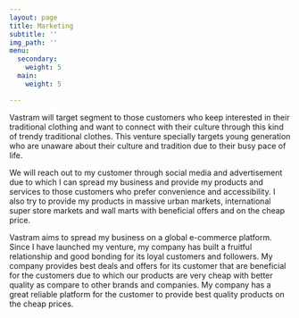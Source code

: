 ```yaml
---
layout: page
title: Marketing
subtitle: ''
img_path: ''
menu:
  secondary:
    weight: 5
  main:
    weight: 5

---
```

Vastram will target segment to those customers who keep interested in their traditional clothing and want to connect with their culture through this kind of trendy traditional clothes. This venture specially targets young generation who are unaware about their culture and tradition due to their busy pace of life.

We will reach out to my customer through social media and advertisement due to which I can spread my business and provide my products and services to those customers who prefer convenience and accessibility. I also try to provide my products in massive urban markets, international super store markets and wall marts with beneficial offers and on the cheap price.

Vastram aims to spread my business on a global e-commerce platform. Since I have launched my venture, my company has built a fruitful relationship and good bonding for its loyal customers and followers. My company provides best deals and offers for its customer that are beneficial for the customers due to which our products are very cheap with better quality as compare to other brands and companies. My company has a great reliable platform for the customer to provide best quality products on the cheap prices.